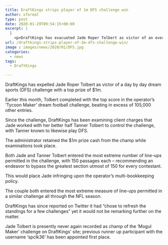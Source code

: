 ```yaml
---
title: DraftKings strips player of 1m DFS challenge win
author: xforeal 
type: post
date: 2020-01-29T09:54:15+00:00
excerpt: |
  |
    <p>DraftKings has evacuated Jade Roper Tolbert as victor of an every day dream sports (DFS) challenge with a top prize of $1m </p>
url: /draftkings-strips-player-of-1m-dfs-challenge-win/
image : images/news/2020/01/DFS.jpg
categories:
  - news
tags:
  - DraftKings

---
```

DraftKings has expelled Jade Roper Tolbert as victor of a day by day dream sports (DFS) challenge with a top prize of $1m.

Earlier this month, Tolbert completed with the top score in the operator’s ‘Tycoon Maker’ dream football challenge, beating in excess of 105,000 other entries.

Since the challenge, DraftKings has been examining client charges that Jade worked with her better half Tanner Tolbert to control the challenge, with Tanner known to likewise play DFS.

The administrator retained the $1m prize cash from the champ while examinations took place.

Both Jade and Tanner Tolbert entered the most extreme number of line-ups permitted in the challenge, with 150 passages each – recommending an endeavor to bypass the greatest section utmost of 150 for every contestant.

This would place Jade infringing upon the operator’s multi-bookkeeping policy.

The couple both entered the most extreme measure of line-ups permitted in a similar challenge all through the NFL season.

DraftKings has since reported on Twitter it had “chose to refresh the standings for a few challenges” yet it would not be remarking further on the matter.

Jade Tolbert is presently never again recorded as champ of the ‘Mogul Maker’ challenge on DraftKings’ site; previous runner up participant with the username ‘spclk36’ has been appointed first place.